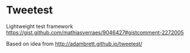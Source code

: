 # Tweetest

Lightweight test framework 
https://gist.github.com/mathiasverraes/9046427#gistcomment-2272005

Based on idea from http://adambrett.github.io/tweetest/